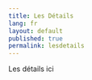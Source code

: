 ```yaml
---
title: Les Détails
lang: fr
layout: default
published: true
permalink: lesdetails
---
```



Les détails ici
